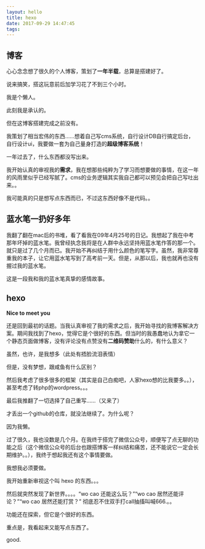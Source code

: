 ```yaml
---
layout: hello
title: hexo
date: 2017-09-29 14:47:45
tags:
---
```


## 博客
心心念念想了很久的个人博客，策划了**一年半载**，总算是搭建好了。

说来搞笑，搭这玩意前后加学习花了不到三个小时。

我是个懒人。

此刻我是承认的。

但在这博客搭建完成之前没有。

我策划了相当宏伟的东西……想着自己写cms系统，自行设计DB自行搞定后台，自行设计ui，我要做一套为自己量身打造的**超级博客系统**！

一年过去了，什么东西都没写出来。

我开始认真的审视我的**需求**，我在想那些纯粹为了学习而想要做的事情，在这一年的风雨里似乎已经写腻了。cms的业务逻辑其实我自己都可以预见会把自己写吐出来。。

我可能真的只是想写点东西而已，不过这东西好像不是代码。。

## 蓝水笔一扔好多年

我翻了翻在mac后的书堆，看了看我在09年4月25号的日记。我想起了我在中考那年坏掉的蓝水笔。我曾经执念我将是在人群中永远坚持用蓝水笔作答的那一个。就只是过了几个月而已。我开始不再纠结于用什么颜色的笔写字。虽然，我非常尊重我的本子，让它用蓝水笔写到了高考前一天。但是，从那以后，我也就再也没有握过我的蓝水笔。

这是一段我和我的蓝水笔真挚的感情故事。

## hexo

**Nice to meet you**

还是回到最初的话题。当我认真审视了我的需求之后，我开始寻找的我博客解决方案。期间我找到了hexo，觉得它是个很好的东西。但当时的我愚蠢地认为拿它一个静态页面做博客，没有评论没有点赞没有**二维码赞助**什么的，有什么意义？

虽然，也许，是我想多（此处有捂脸流泪表情）

但是，没有梦想，跟咸鱼有什么区别？

然后我考虑了很多很多的框架（其实是自己白痴吧，人家hexo想的比我要多。。），甚至考虑了转php的wordpress。。。

最后我推翻了一切选择了自己重写……（又来了）

才丢出一个github的仓库，就没法继续了。为什么呢？

因为我懒。

过了很久，我也没数是几个月。在我终于搭完了微信公众号，顺便写了点无聊的功能之后（这个微信公众号的后台也跟搭博客一样纠结和痛苦，还不能说它一定会长期维护。。），我终于想起我还有这个事情要做。

我想我必须要做。

我开始重新审视这个叫 hexo 的东西。。。

然后就突然发现了新世界。。。。“wo cao 还能这么玩？”“wo cao 居然还能评论？”“wo cao 居然还能打赏？” 彻底忍不住双手打call抽搐叫喊666.。。

功能还在探索，但它是个很好的东西。

重点是，我看起来又能写点东西了。

good.